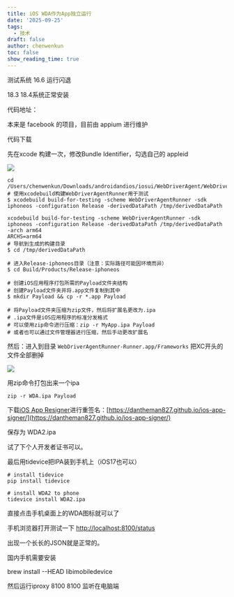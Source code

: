 ```yaml
---
title: iOS WDA作为App独立运行
date: '2025-09-25'
tags:
  - 技术
draft: false
author: chenwenkun
toc: false
show_reading_time: true
---
```

测试系统 16.6 运行闪退

18.3 18.4系统正常安装

代码地址：

本来是 facebook 的项目，目前由 appium 进行维护

代码下载

先在xcode 构建一次，修改Bundle Identifier，勾选自己的 appleid

![](https://prod-files-secure.s3.us-west-2.amazonaws.com/c205fb54-92b2-4987-8be3-972b67d27acc/cb756a73-27bc-4b0d-951a-858df3344b59/image.png?X-Amz-Algorithm=AWS4-HMAC-SHA256&X-Amz-Content-Sha256=UNSIGNED-PAYLOAD&X-Amz-Credential=ASIAZI2LB46672CPAVU6%2F20251027%2Fus-west-2%2Fs3%2Faws4_request&X-Amz-Date=20251027T061858Z&X-Amz-Expires=3600&X-Amz-Security-Token=IQoJb3JpZ2luX2VjEOb%2F%2F%2F%2F%2F%2F%2F%2F%2F%2FwEaCXVzLXdlc3QtMiJHMEUCIQDFtYvlWSg3%2BSp7PXQ4r9gaEldMHXTZNPOKCdPDqTB36QIgegkNUEgY%2Bj9VbOnvaWtZU%2BLd3zjOQP3neBNR5fhYS5cqiAQIn%2F%2F%2F%2F%2F%2F%2F%2F%2F%2F%2FARAAGgw2Mzc0MjMxODM4MDUiDPyzcB9hjo931LgwcSrcA4nlkyZISAbm3pcykBVY1xskTD14ET2BNI0G0YrEMIB8lZzo2TEJoKivhEDSsBx85qflD%2B7E41wpTbumGiQG7qoHCLDkCFdDl66VBlf2eGHKs4XJQdR08HP8hevg2RfIEW5HvIr7GhHP0nE5DXUQjxwq4cVN2PvEawhL6I%2FvTO5X6ljMtpIOcFY6T53kr0F%2FWszyMQI1jNLSkyFqoEjdYzT%2FZ3jr1qWTwEReuu4wOHhDNelSj5D4xHC62yi1L%2FNCHor3M2TMJa3qPzUZzrqky5tXl6AHaFbliPnCVS5utGW9ezMuvPf3GvpTMi%2BfhfTwULmfu2vRligLzFj3NeHWiWT7kVGcv1F5AB6CdU3VazACFuJppET8SelzpxJ%2BSmGTy4HJnRe3Z2vACPk8zyrtElOFFRgxEvhnyKFv%2FJNSh%2BYKOwdCRjVZQWCuUNCgWDL9E9H4xqZn%2FWVvGgaOUqERGv3CCmziS8g9DLFuI2yDFYHyueXepYUQwmVyFZcWsdsOtZDs2f%2BxQhxmb86qA6JluALCLC9c6xfLnE1pCr3DCkdEiEs8GeEFnJ5NScgbHxDhyVcS3bKa8dF3mSmGwYPRao2gBXAfNVQN%2FcOaynkBZN9vW%2BNFeHCs5MsYLugeMKqF%2FMcGOqUBEcH1cb1xU26zD1BBBkWlQYkdWziIkmI4uhJ2On7ufNchpPAzAmO0cfRyHK6GXF7PQGGJhqntntxWOG5HSu13U5V6tpH%2FiHuVwGgjRiRCIXvR1IXhiD4Z1c7SapiA6Mx%2Fo%2FPU4vpmXDemMIXo6MQZ%2BCl4tKVJCvfO9qLE6zJpZlfFxmeo62drtqpQ3UFKKDPA%2FaQua5YFYGy%2BwUYhVIHu1ASCOj4o&X-Amz-Signature=f2ef8db5fe09bdb8dbf407212579e658be2d169cbac827a13b7fb91bf195f751&X-Amz-SignedHeaders=host&x-amz-checksum-mode=ENABLED&x-id=GetObject)

```shell
cd /Users/chenwenkun/Downloads/androidandios/iosui/WebDriverAgent/WebDriverAgent
# 使用xcodebuild构建WebDriverAgentRunner用于测试
$ xcodebuild build-for-testing -scheme WebDriverAgentRunner -sdk iphoneos -configuration Release -derivedDataPath /tmp/derivedDataPath

xcodebuild build-for-testing -scheme WebDriverAgentRunner -sdk iphoneos -configuration Release -derivedDataPath /tmp/derivedDataPath -arch arm64
ARCHS=arm64
# 导航到生成的构建目录
$ cd /tmp/derivedDataPath

# 进入Release-iphoneos目录（注意：实际路径可能因环境而异）
$ cd Build/Products/Release-iphoneos

# 创建iOS应用程序打包所需的Payload文件夹结构
# 创建Payload文件夹并将.app文件复制到其中
$ mkdir Payload && cp -r *.app Payload

# 将Payload文件夹压缩为zip文件，然后将扩展名更改为.ipa
# .ipa文件是iOS应用程序的标准分发格式
# 可以使用zip命令进行压缩：zip -r MyApp.ipa Payload
# 或者也可以通过文件管理器进行压缩，然后手动更改扩展名
```

然后：进入到目录 `WebDriverAgentRunner-Runner.app/Frameworks` 把XC开头的文件全部删掉

![](https://prod-files-secure.s3.us-west-2.amazonaws.com/c205fb54-92b2-4987-8be3-972b67d27acc/358b8d2b-1bfe-4fb9-beb5-83e1de5f201e/image.png?X-Amz-Algorithm=AWS4-HMAC-SHA256&X-Amz-Content-Sha256=UNSIGNED-PAYLOAD&X-Amz-Credential=ASIAZI2LB46672CPAVU6%2F20251027%2Fus-west-2%2Fs3%2Faws4_request&X-Amz-Date=20251027T061858Z&X-Amz-Expires=3600&X-Amz-Security-Token=IQoJb3JpZ2luX2VjEOb%2F%2F%2F%2F%2F%2F%2F%2F%2F%2FwEaCXVzLXdlc3QtMiJHMEUCIQDFtYvlWSg3%2BSp7PXQ4r9gaEldMHXTZNPOKCdPDqTB36QIgegkNUEgY%2Bj9VbOnvaWtZU%2BLd3zjOQP3neBNR5fhYS5cqiAQIn%2F%2F%2F%2F%2F%2F%2F%2F%2F%2F%2FARAAGgw2Mzc0MjMxODM4MDUiDPyzcB9hjo931LgwcSrcA4nlkyZISAbm3pcykBVY1xskTD14ET2BNI0G0YrEMIB8lZzo2TEJoKivhEDSsBx85qflD%2B7E41wpTbumGiQG7qoHCLDkCFdDl66VBlf2eGHKs4XJQdR08HP8hevg2RfIEW5HvIr7GhHP0nE5DXUQjxwq4cVN2PvEawhL6I%2FvTO5X6ljMtpIOcFY6T53kr0F%2FWszyMQI1jNLSkyFqoEjdYzT%2FZ3jr1qWTwEReuu4wOHhDNelSj5D4xHC62yi1L%2FNCHor3M2TMJa3qPzUZzrqky5tXl6AHaFbliPnCVS5utGW9ezMuvPf3GvpTMi%2BfhfTwULmfu2vRligLzFj3NeHWiWT7kVGcv1F5AB6CdU3VazACFuJppET8SelzpxJ%2BSmGTy4HJnRe3Z2vACPk8zyrtElOFFRgxEvhnyKFv%2FJNSh%2BYKOwdCRjVZQWCuUNCgWDL9E9H4xqZn%2FWVvGgaOUqERGv3CCmziS8g9DLFuI2yDFYHyueXepYUQwmVyFZcWsdsOtZDs2f%2BxQhxmb86qA6JluALCLC9c6xfLnE1pCr3DCkdEiEs8GeEFnJ5NScgbHxDhyVcS3bKa8dF3mSmGwYPRao2gBXAfNVQN%2FcOaynkBZN9vW%2BNFeHCs5MsYLugeMKqF%2FMcGOqUBEcH1cb1xU26zD1BBBkWlQYkdWziIkmI4uhJ2On7ufNchpPAzAmO0cfRyHK6GXF7PQGGJhqntntxWOG5HSu13U5V6tpH%2FiHuVwGgjRiRCIXvR1IXhiD4Z1c7SapiA6Mx%2Fo%2FPU4vpmXDemMIXo6MQZ%2BCl4tKVJCvfO9qLE6zJpZlfFxmeo62drtqpQ3UFKKDPA%2FaQua5YFYGy%2BwUYhVIHu1ASCOj4o&X-Amz-Signature=8230a784f84f23e2a7bbee03e49b67fd6bfc9883dd511026b2a36c5cbbdf2304&X-Amz-SignedHeaders=host&x-amz-checksum-mode=ENABLED&x-id=GetObject)

用zip命令打包出来一个ipa

```shell
zip -r WDA.ipa Payload
```

下载[iOS App Resigner](https://zhida.zhihu.com/search?content_id=237756070&content_type=Article&match_order=1&q=iOS%20App%20Resigner&zd_token=eyJhbGciOiJIUzI1NiIsInR5cCI6IkpXVCJ9.eyJpc3MiOiJ6aGlkYV9zZXJ2ZXIiLCJleHAiOjE3NDQzNTQ0ODAsInEiOiJpT1MgQXBwIFJlc2lnbmVyIiwiemhpZGFfc291cmNlIjoiZW50aXR5IiwiY29udGVudF9pZCI6MjM3NzU2MDcwLCJjb250ZW50X3R5cGUiOiJBcnRpY2xlIiwibWF0Y2hfb3JkZXIiOjEsInpkX3Rva2VuIjpudWxsfQ.XGwOKX0ujlvhojSuRT3SlA0sDFnQK-FxDJr60CX6YqU&zhida_source=entity)进行重签名：[https://dantheman827.github.io/ios-app-signer/](https://dantheman827.github.io/ios-app-signer/)

保存为 WDA2.ipa

试了下个人开发者证书可以。

最后用tidevice把IPA装到手机上（iOS17也可以）

```shell
# install tidevice
pip install tidevice

# install WDA2 to phone
tidevice install WDA2.ipa
```

直接点击手机桌面上的WDA图标就可以了

手机浏览器打开测试一下 [http://localhost:8100/status](http://localhost:8100/status)

出现一个长长的JSON就是正常的。

国内手机需要安装

brew install --HEAD libimobiledevice

然后运行iproxy 8100 8100 监听在电脑端
